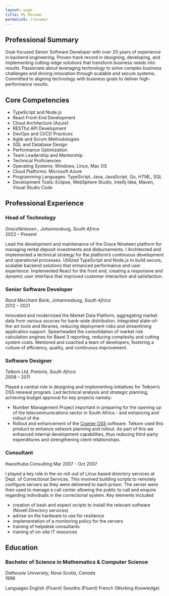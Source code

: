 ```yaml
---
layout: page
title: My Resume
permalink: /resume/
---
```


## Professional Summary
Goal-focused Senior Software Developer with over 20 years of experience in backend engineering. Proven track record in designing, developing, and implementing cutting-edge solutions that transform business needs into results. Passionate about leveraging technology to solve complex business challenges and driving innovation through scalable and secure systems. Committed to aligning technology with business goals to deliver high-performance results.

## Core Competencies
* TypeScript and Node.js
* React Front-End Development
* Cloud Architecture (Azure)
* RESTful API Development
* DevOps and CI/CD Practices
* Agile and Scrum Methodologies
* SQL and Database Design
* Performance Optimization
* Team Leadership and Mentorship
* Technical Proficiencies
* Operating Systems: Windows, Linux, Mac OS
* Cloud Platforms: Microsoft Azure
* Programming Languages: TypeScript, Java, JavaScript, Go, HTML, SQL
* Development Tools: Eclipse, WebSphere Studio, Intellij Idea, Maven, Visual Studio Code

## Professional Experience
### Head of Technology
_GraceNinteeen , Johannesburg, South Africa_<br>
2022 – Present

Lead the development and maintenance of the Grace Nineteen platform for managing rental deposit investments and disbursements.
I Architected and implemented a technical strategy for the platform’s continuous development and operational processes.
Utilized TypeScript and Node.js to build secure, scalable backend solutions that enhanced performance and user experience.
Implemented React for the front end, creating a responsive and dynamic user interface that improved customer interaction and satisfaction.

### Senior Software Developer
_Rand Merchant Bank, Johannesburg, South Africa_<br>
2012 – 2021

Innovated and modernized the Market Data Platform, aggregating market data from various sources for bank-wide distribution.
Integrated state-of-the-art tools and libraries, reducing deployment risks and streamlining application support.
Spearheaded the consolidation of market risk calculation engines for Basel 3 reporting, reducing complexity and cutting system costs.
Mentored and coached a team of developers, fostering a culture of efficiency, quality, and continuous improvement.

### Software Designer
_Telkom Ltd, Pretoria, South Africa_<br>
2008 – 2011

Played a central role in designing and implementing initiatives for Telkom’s OSS renewal program.
Led technical analysis and strategic planning, achieving budget approval for key projects namely:

- Number Management Project important in preparing for the opening up of the telecommunications sector in South Africa - and enhancing and rollout of the 
- Rollout and enhancement of the [Cramer OSS](https://www.amdocs.com/products-services/network-inventory) software. 
Telkom used this product to enhance network planning and rollout. As part of this we enhanced 
internal development capabilities, thus reducing third-party expenditures and strengthening client relationships.

### Consultant
_Kwesthuba Consulting_
Mar 2007 - Oct 2007

I played a key role in the on roll-out of Linux based directory services at Dept. of Correctional Services.  This involved
building scripts to remotely configure servers as they were delivered to each prison.  The server were then used to manage
a call center allowing the public to call and enquire regarding individuals in the correctional system. Key elements included
- creation of bash and expect scripts to install the relevant software (Novell Directory services)
- advise on the hardware to use for resilience
- implementation of a monitoring policy for the servers
- training of helpdesk consultants
- training of on-site IT resources

## Education
### Bachelor of Science in Mathematics & Computer Science
_Dalhousie University, Nova Scotia, Canada_<br>
1996

Languages
English (Fluent)
Sesotho (Fluent)
French (Working Knowledge)
